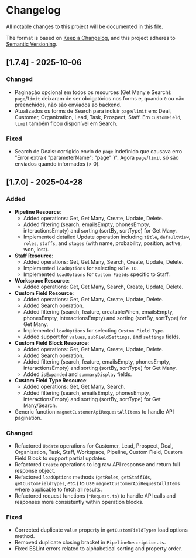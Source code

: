 # Changelog

All notable changes to this project will be documented in this file.

The format is based on [Keep a Changelog](https://keepachangelog.com/en/1.0.0/),
and this project adheres to [Semantic Versioning](https://semver.org/spec/v2.0.0.html).

## [1.7.4] - 2025-10-06

### Changed

*   Paginação opcional em todos os resources (Get Many e Search): `page`/`limit` deixaram de ser obrigatórios nos forms e, quando `0` ou não preenchidos, não são enviados ao backend.
*   Atualizados os forms de Search para incluir `page`/`limit` em: Deal, Customer, Organization, Lead, Task, Prospect, Staff. Em `CustomField`, `limit` também ficou disponível em Search.

### Fixed

*   Search de Deals: corrigido envio de `page` indefinido que causava erro "Error extra { "parameterName": "page" }". Agora `page`/`limit` só são enviados quando informados (> 0).

## [1.7.0] - 2025-04-28

### Added

*   **Pipeline Resource**:
    *   Added operations: Get, Get Many, Create, Update, Delete.
    *   Added filtering (search, emailsEmpty, phonesEmpty, interactionsEmpty) and sorting (sortBy, sortType) for Get Many.
    *   Implemented detailed Update operation including `title`, `defaultView`, `roles`, `staffs`, and `stages` (with name, probability, position, active, won, lost).
*   **Staff Resource**:
    *   Added operations: Get, Get Many, Search, Create, Update, Delete.
    *   Implemented `loadOptions` for selecting `Role ID`.
    *   Implemented `loadOptions` for `Custom Fields` specific to Staff.
*   **Workspace Resource**:
    *   Added operations: Get, Get Many, Search, Create, Update, Delete.
*   **Custom Field Resource**:
    *   Added operations: Get, Get Many, Create, Update, Delete.
    *   Added Search operation.
    *   Added filtering (search, feature, creatableWhen, emailsEmpty, phonesEmpty, interactionsEmpty) and sorting (sortBy, sortType) for Get Many.
    *   Implemented `loadOptions` for selecting `Custom Field Type`.
    *   Added support for `values`, `subFieldSettings`, and `settings` fields.
*   **Custom Field Block Resource**:
    *   Added operations: Get, Get Many, Create, Update, Delete.
    *   Added Search operation.
    *   Added filtering (search, feature, emailsEmpty, phonesEmpty, interactionsEmpty) and sorting (sortBy, sortType) for Get Many.
    *   Added `isExpanded` and `summaryDisplay` fields.
*   **Custom Field Type Resource**:
    *   Added operations: Get, Get Many, Search.
    *   Added filtering (search, emailsEmpty, phonesEmpty, interactionsEmpty) and sorting (sortBy, sortType) for Get Many/Search.
*   Generic function `magnetCustomerApiRequestAllItems` to handle API pagination.

### Changed

*   Refactored `Update` operations for Customer, Lead, Prospect, Deal, Organization, Task, Staff, Workspace, Pipeline, Custom Field, Custom Field Block to support partial updates.
*   Refactored `Create` operations to log raw API response and return full response object.
*   Refactored `loadOptions` methods (`getRoles`, `getStaffIds`, `getCustomFieldTypes`, etc.) to use `magnetCustomerApiRequestAllItems` where applicable to fetch all results.
*   Refactored request functions (`*Request.ts`) to handle API calls and responses more consistently within operation blocks.

### Fixed

*   Corrected duplicate `value` property in `getCustomFieldTypes` load options method.
*   Removed duplicate closing bracket in `PipelineDescription.ts`.
*   Fixed ESLint errors related to alphabetical sorting and property order. 